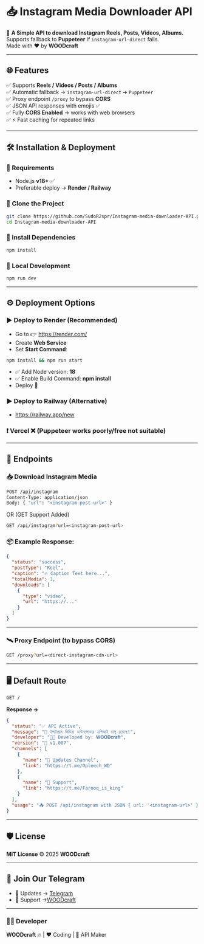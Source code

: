 # 📥 Instagram Media Downloader API

🚀 **A Simple API to download Instagram Reels, Posts, Videos, Albums.**  
Supports fallback to **Puppeteer** if `instagram-url-direct` fails.  
Made with ❤️ by **WOODcraft**

---

## 🌐 Features

✅ Supports **Reels / Videos / Posts / Albums**  
✅ Automatic fallback → `instagram-url-direct` ➔ `Puppeteer`  
✅ Proxy endpoint `/proxy` to bypass **CORS**  
✅ JSON API responses with emojis ✅  
✅ Fully **CORS Enabled** → works with web browsers  
✅ ⚡ Fast caching for repeated links

---

## 🛠️ Installation & Deployment

### 🔸 Requirements
- Node.js **v18+** ✅
- Preferable deploy → **Render / Railway**

### 🔸 Clone the Project
```bash
git clone https://github.com/SudoR2spr/Instagram-media-downloader-API.git
cd Instagram-media-downloader-API
```

### 🔸 Install Dependencies
```bash
npm install
```

### 🔸 Local Development
```bash
npm run dev
```

---

## ⚙️ Deployment Options

### ▶️ Deploy to Render (Recommended)
- Go to 👉 https://render.com/
- Create **Web Service**
- Set **Start Command**:
```bash
npm install && npm run start
```
- ✅ Add Node version: **18**
- ✅ Enable Build Command: **npm install**
- Deploy 🚀

### ▶️ Deploy to Railway (Alternative)
- https://railway.app/new

### ❗ Vercel ❌ (Puppeteer works poorly/free not suitable)

---

## 🔑 Endpoints

### 📥 Download Instagram Media

```bash
POST /api/instagram
Content-Type: application/json
Body: { "url": "<instagram-post-url>" }
```

OR (GET Support Added)
```bash
GET /api/instagram?url=<instagram-post-url>
```

### 📦 Example Response:
```json
{
  "status": "success",
  "postType": "Reel",
  "caption": "🔥 Caption Text here...",
  "totalMedia": 1,
  "downloads": [
    {
      "type": "video",
      "url": "https://..."
    }
  ]
}
```

---

### 🛰️ Proxy Endpoint (to bypass CORS)
```bash
GET /proxy?url=<direct-instagram-cdn-url>
```

---

## 🖥️ Default Route
```bash
GET /
```
**Response →**
```json
{
  "status": "✅ API Active",
  "message": "🚀 ইন্সটাগ্রাম মিডিয়া ডাউনলোডার এপিআই চালু রয়েছে!",
  "developer": "👨‍💻 Developed by: 𝐖𝐎𝐎𝐃𝐜𝐫𝐚𝐟𝐭",
  "version": "🔖 v1.007",
  "channels": [
    {
      "name": "📢 Updates Channel",
      "link": "https://t.me/Opleech_WD"
    },
    {
      "name": "💬 Support",
      "link": "https://t.me/Farooq_is_king"
    }
  ],
  "usage": "📥 POST /api/instagram with JSON { url: '<instagram-url>' }"
}
```

---

## 🛡️ License
**MIT License** © 2025 **WOODcraft**

---

## 📢 Join Our Telegram
- 📢 Updates → [Telegram](https://t.me/Opleech_WD) 
- 💬 Support →[WOODcraft](https://t.me/Farooq_is_king)

---

### 👨‍💻 Developer
**WOODcraft** 🔥 | ❤️ Coding | 🚀 API Maker
